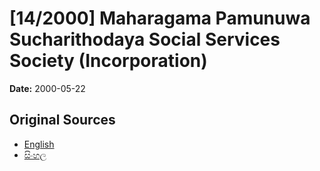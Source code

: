 # [14/2000] Maharagama Pamunuwa Sucharithodaya Social Services Society (Incorporation)

**Date:** 2000-05-22

## Original Sources

- [English](https://documents.gov.lk/view/acts/2000/5/14-2000_E.pdf)
- [සිංහල](https://documents.gov.lk/view/acts/2000/5/14-2000_S.pdf)
